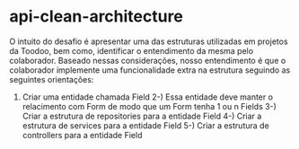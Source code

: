 # api-clean-architecture

O intuito do desafio é apresentar uma das estruturas utilizadas em projetos da Toodoo, bem como, identificar o entendimento da mesma pelo colaborador. Baseado nessas considerações, nosso entendimento é que o colaborador implemente uma funcionalidade extra na estrutura seguindo as seguintes orientações:

1) Criar uma entidade chamada Field
2-) Essa entidade deve manter o relacimento com Form de modo que um Form tenha 1 ou n Fields
3-) Criar a estrutura de repositories para a entidade Field
4-) Criar a estrutura de services para a entidade Field
5-) Criar a estrutura de controllers para a entidade Field
